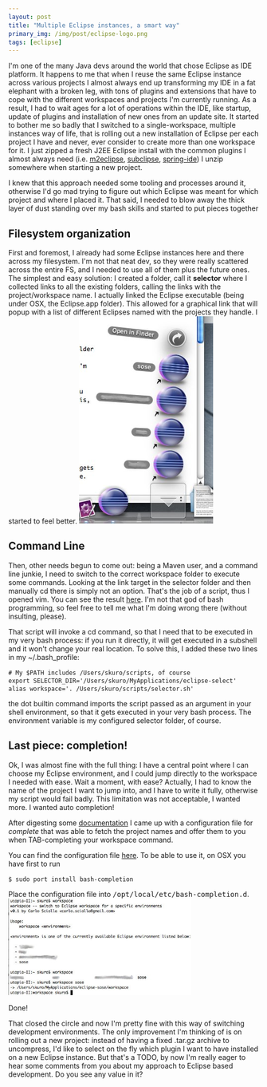 ```yaml
---
layout: post
title: "Multiple Eclipse instances, a smart way"
primary_img: /img/post/eclipse-logo.png
tags: [eclipse]
---
```


I'm one of the many Java devs around the world that chose Eclipse as IDE platform. It happens to me that when I reuse the same Eclipse instance across various projects I almost always end up transforming my IDE in a fat elephant with a broken leg, with tons of plugins and extensions that have to cope with the different workspaces and projects I'm currently running. As a result, I had to wait ages for a lot of operations within the IDE, like startup, update of plugins and installation of new ones from an update site.
It started to bother me so badly that I switched to a single-workspace, multiple instances way of life, that is rolling out a new installation of Eclipse per each project I have and never, ever consider to create more than one workspace for it. I just zipped a fresh J2EE Eclipse install with the common plugins I almost always need (i.e. <a href="http://m2eclipse.sonatype.org/">m2eclipse</a>, <a href="http://subclipse.tigris.org/">subclipse</a>, <a href="http://springide.org/blog/">spring-ide</a>) I unzip somewhere when starting a new project.

I knew that this approach needed some tooling and processes around it, otherwise I'd go mad trying to figure out which Eclipse was meant for which project and where I placed it. That said, I needed to blow away the thick layer of dust standing over my bash skills and started to put pieces together
<h2>Filesystem organization</h2>
First and foremost, I already had some Eclipse instances here and there across my filesystem. I'm not that neat dev, so they were really scattered across the entire FS, and I needed to use all of them plus the future ones. The simplest and easy solution: I created a folder, call it <strong>selector</strong> where I collected links to all the existing folders, calling the links with the project/workspace name. I actually linked the
Eclipse executable (being under OSX, the Eclipse.app folder). This allowed for a graphical link that will popup with a list of different Eclipses named with the projects they handle. I started to feel better.

<img class="aligncenter size-full wp-image-133" title="eclipse-blog-selector" src="/img/post/eclipse-blog-selector.jpg" alt="eclipse-blog-selector" width="269" height="416" />

<h2>Command Line</h2>
Then, other needs begun to come out: being a Maven user, and a command line junkie, I need to switch to the correct workspace folder to execute some commands. Looking at the link target in the selector folder and then manually cd there is simply not an option. That's the job of a script, thus I opened vim.
You can see the result <a href="https://gist.github.com/1374802">here</a>. I'm not that god of bash programming, so feel free to tell me what I'm doing wrong there (without insulting, please).

That script will invoke a cd command, so that I need that to be executed in my very bash process: if you run it directly, it will get executed in a subshell and it won't change your real location. To solve this, I added these two lines in my ~/.bash_profile:

    # My $PATH includes /Users/skuro/scripts, of course
    export SELECTOR_DIR='/Users/skuro/MyApplications/eclipse-select'
    alias workspace='. /Users/skuro/scripts/selector.sh'

the dot builtin command imports the script passed as an argument in your shell environment, so that it gets executed in your very bash process. The environment variable is my configured selector folder, of course.

<h2>Last piece: completion!</h2>
Ok, I was almost fine with the full thing: I have a central point where I can choose my Eclipse environment, and I could jump directly to the workspace I needed with ease. Wait a moment, with ease? Actually, I had to know the name of the project I want to jump into, and I have to write it fully, otherwise my script would fail badly. This limitation was not acceptable, I wanted more. I wanted auto completion!

After digesting some <a href="http://www.gnu.org/software/bash/manual/html_node/Programmable-Completion-Builtins.html#Programmable-Completion-Builtins">documentation</a> I came up with a configuration file for <em>complete</em> that was able to fetch the project names and offer them to you when TAB-completing your workspace command.

You can find the configuration file <a href="/files/workspace.tar.gz">here</a>. To be able to use it, on OSX you have first to run

    $ sudo port install bash-completion

Place the configuration file into <tt>/opt/local/etc/bash-completion.d</tt>.
<img class="aligncenter size-full wp-image-142" title="eclipse-blog-cmdline" src="/img/post/eclipse-blog-cmdline.jpg" alt="eclipse-blog-cmdline" width="367" height="194" />

Done!

That closed the circle and now I'm pretty fine with this way of switching development environments.
The only improvement I'm thinking of is on rolling out a new project: instead of having a fixed .tar.gz archive to uncompress, I'd like to select on the fly which plugin I want to have installed on a new Eclipse instance. But that's a TODO, by now I'm really eager to hear some comments from you about my approach to Eclipse based development. Do you see any value in it?
